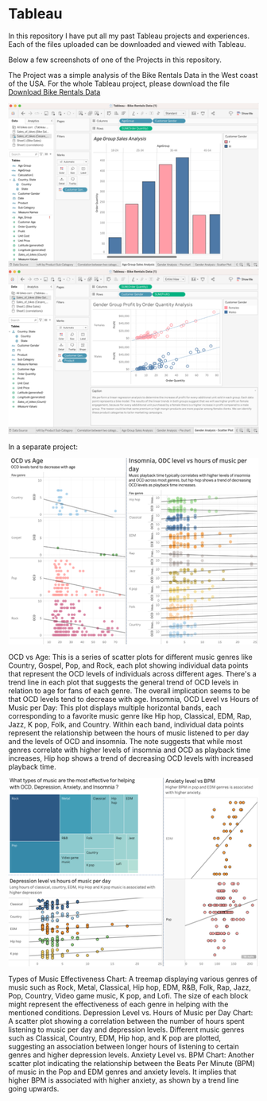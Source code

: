# Tableau
In this repository I have put all my past Tableau projects and experiences. Each of the files uploaded can be downloaded and viewed with Tableau. 

Below a few screenshots of one of the Projects in this repository.

The Project was a simple analysis of the Bike Rentals Data in the West coast of the USA. For the whole Tableau project, please download the file [Download Bike Rentals Data](Bike%20Rentals%20Data.twbx)


![Bike Rental Screenshot](BikeRental.Screenshot2.png)
![Bike Rental Screenshot](BikeRental.Screenshot1.png)

In a separate project:

![MusicEffectsConditions](MusicEffectsConditions.ScreenSho1.png)

OCD vs Age: This is a series of scatter plots for different music genres like Country, Gospel, Pop, and Rock, each plot showing individual data points that represent the OCD levels of individuals across different ages. There's a trend line in each plot that suggests the general trend of OCD levels in relation to age for fans of each genre. The overall implication seems to be that OCD levels tend to decrease with age. 
Insomnia, OCD Level vs Hours of Music per Day: This plot displays multiple horizontal bands, each corresponding to a favorite music genre like Hip hop, Classical, EDM, Rap, Jazz, K pop, Folk, and Country. Within each band, individual data points represent the relationship between the hours of music listened to per day and the levels of OCD and insomnia. The note suggests that while most genres correlate with higher levels of insomnia and OCD as playback time increases, Hip hop shows a trend of decreasing OCD levels with increased playback time.

![MusicEffectsConditions](MusicEffectsConditions.ScreenShot2.png)

Types of Music Effectiveness Chart: A treemap displaying various genres of music such as Rock, Metal, Classical, Hip hop, EDM, R&B, Folk, Rap, Jazz, Pop, Country, Video game music, K pop, and Lofi. The size of each block might represent the effectiveness of each genre in helping with the mentioned conditions. 
Depression Level vs. Hours of Music per Day Chart: A scatter plot showing a correlation between the number of hours spent listening to music per day and depression levels. Different music genres such as Classical, Country, EDM, Hip hop, and K pop are plotted, suggesting an association between longer hours of listening to certain genres and higher depression levels. 
Anxiety Level vs. BPM Chart: Another scatter plot indicating the relationship between the Beats Per Minute (BPM) of music in the Pop and EDM genres and anxiety levels. It implies that higher BPM is associated with higher anxiety, as shown by a trend line going upwards.

